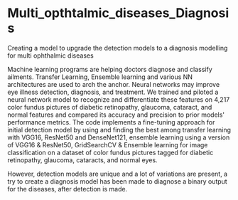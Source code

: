 # Multi_opthtalmic_diseases_Diagnosis
Creating a model to upgrade the detection models to a diagnosis modelling for multi ophthalmic diseases

Machine learning programs are helping doctors diagnose and classify ailments. Transfer Learning, Ensemble learning and various NN architectures are used to arch the anchor. Neural networks may improve eye illness detection, diagnosis, and treatment. We trained and piloted a neural network model to recognize and differentiate these features on 4,217 color fundus pictures of diabetic retinopathy, glaucoma, cataract, and normal features and compared its accuracy and precision to prior models' performance metrics. The code implements a fine-tuning approach for initial detection model by using and finding the best among transfer learning with VGG16, ResNet50 and DenseNet121, ensemble learning using a version of VGG16 & ResNet50, GridSearchCV & Ensemble learning for image classification on a dataset of color fundus pictures tagged for diabetic retinopathy, glaucoma, cataracts, and normal eyes.

 However, detection models are unique and a lot of variations are present, a try to create a diagnosis model has been made to diagnose a binary output for the diseases, after detection is made.

